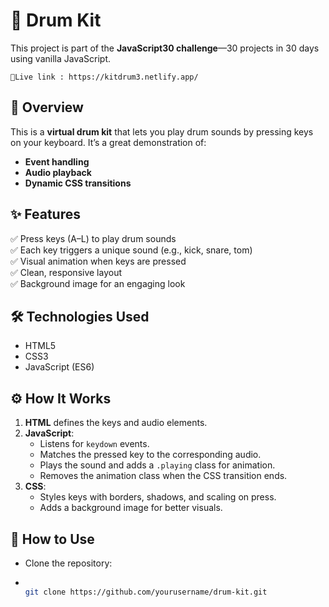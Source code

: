 # 🥁 Drum Kit

This project is part of the **JavaScript30 challenge**—30 projects in 30 days using vanilla JavaScript.


```
🚀Live link : https://kitdrum3.netlify.app/
```

## 🎯 Overview
This is a **virtual drum kit** that lets you play drum sounds by pressing keys on your keyboard. It’s a great demonstration of:
- **Event handling**
- **Audio playback**
- **Dynamic CSS transitions**

## ✨ Features
✅ Press keys (A–L) to play drum sounds  
✅ Each key triggers a unique sound (e.g., kick, snare, tom)  
✅ Visual animation when keys are pressed  
✅ Clean, responsive layout  
✅ Background image for an engaging look  

## 🛠️ Technologies Used
- HTML5
- CSS3
- JavaScript (ES6)

## ⚙️ How It Works
1. **HTML** defines the keys and audio elements.
2. **JavaScript**:
   - Listens for `keydown` events.
   - Matches the pressed key to the corresponding audio.
   - Plays the sound and adds a `.playing` class for animation.
   - Removes the animation class when the CSS transition ends.
3. **CSS**:
   - Styles keys with borders, shadows, and scaling on press.
   - Adds a background image for better visuals.

## 🧩 How to Use
- Clone the repository:

- 
  ```bash
  
  git clone https://github.com/yourusername/drum-kit.git
